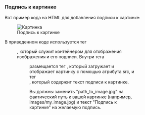 ### Подпись к картинке
Вот пример кода на HTML для добавления подписи к картинке:  

<!DOCTYPE html>
<html>
<head>
    <title>Добавление подписи к картинке</title>
</head>
<body>
    <figure>
        <img src="path_to_image.jpg" alt="Картинка">
        <figcaption>Подпись к картинке</figcaption>
    </figure>
</body>
</html>

В приведенном коде используется тег <figure>, который служит контейнером для отображения изображения и его подписи. Внутри тега <figure> размещается тег <img>, который загружает и отображает картинку с помощью атрибута src, и тег <figcaption>, который содержит текст подписи к картинке.     

Вы должны заменить "path_to_image.jpg" на фактический путь к вашей картинке (например, images/my_image.jpg) и текст "Подпись к картинке" на желаемую подпись.    
